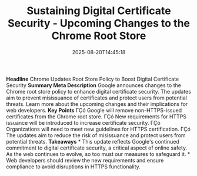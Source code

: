 ﻿---
title: "Sustaining Digital Certificate Security - Upcoming Changes to the Chrome Root Store"
date: "2025-08-20T14:45:18"
category: "Markets"
summary: ""
slug: "sustaining digital certificate security  upcoming changes to"
source_urls:
  - "http://security.googleblog.com/2025/05/sustaining-digital-certificate-security-chrome-root-store-changes.html"
seo:
  title: "Sustaining Digital Certificate Security - Upcoming Changes to the Chrome Root Store | Hash n Hedge"
  description: ""
  keywords: ["news", "markets", "brief"]
---
**Headline** Chrome Updates Root Store Policy to Boost Digital Certificate Security  **Summary Meta Description** Google announces changes to the Chrome root store policy to enhance digital certificate security. The updates aim to prevent misissuance of certificates and protect users from potential threats. Learn more about the upcoming changes and their implications for web developers.  **Key Points**  ΓÇó Google will remove non-HTTPS-issued certificates from the Chrome root store. ΓÇó New requirements for HTTPS issuance will be introduced to increase certificate security. ΓÇó Organizations will need to meet new guidelines for HTTPS certification. ΓÇó The updates aim to reduce the risk of misissuance and protect users from potential threats.  **Takeaways**  * This update reflects Google's continued commitment to digital certificate security, a critical aspect of online safety. As the web continues to evolve, so too must our measures to safeguard it. * Web developers should review the new requirements and ensure compliance to avoid disruptions in HTTPS functionality. 
